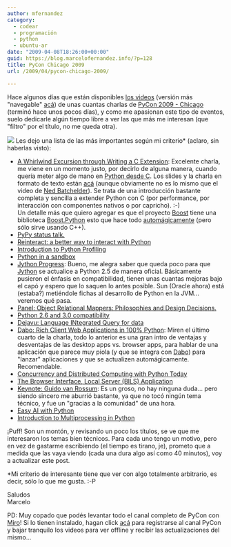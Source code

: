 ```yaml
---
author: mfernandez
category:
  - codear
  - programación
  - python
  - ubuntu-ar
date: "2009-04-08T18:26:00+00:00"
guid: https://blog.marcelofernandez.info/?p=128
title: PyCon Chicago 2009
url: /2009/04/pycon-chicago-2009/

---
```

Hace algunos días que están disponibles [los videos](http://pycon.blip.tv/) (versión más "navegable" [acá](http://pycon.blip.tv/posts?view=archive&nsfw=dc)) de unas cuantas charlas de [PyCon 2009 - Chicago](http://us.pycon.org/2009/about/) (terminó hace unos pocos días), y como me apasionan este tipo de eventos, suelo dedicarle algún tiempo libre a ver las que más me interesan (que "filtro" por el título, no me queda otra).

[![](http://1.bp.blogspot.com/_nDZ247g0qSM/SdztkYCttWI/AAAAAAAACP0/zvzoH0Gv4mg/s320/pycon2009.png)](http://us.pycon.org/2009/about/) Les dejo una lista de las más importantes según mi criterio\* (aclaro, sin haberlas visto):  

- [A Whirlwind Excursion through Writing a C Extension](http://blip.tv/file/1957417): Excelente charla, me viene en un momento justo, por decirlo de alguna manera, cuando quería meter algo de mano en [Python desde C](http://docs.python.org/extending/index.html). Los slides y la charla en formato de texto están [acá](http://nedbatchelder.com/text/whirlext.html) (aunque obviamente no es lo mismo que el video de [Ned Batchelder](http://nedbatchelder.com/site/)). Se trata de una introducción bastante completa y sencilla a extender Python con C (por performance, por interacción con componentes nativos o por capricho). :-)  
Un detalle más que quiero agregar es que el proyecto [Boost](http://www.boost.org/) tiene una biblioteca [Boost.Python](http://www.boost.org/doc/libs/1_38_0/libs/python/doc/index.html) esto que hace todo [automágicamente](http://www.boost.org/doc/libs/1_38_0/libs/python/doc/tutorial/doc/html/index.html) (pero sólo sirve usando C++).
- [PyPy status talk.](http://blip.tv/file/1957282)
- [Reinteract: a better way to interact with Python](http://blip.tv/file/1957215)
- [Introduction to Python Profiling](http://blip.tv/file/1957086)
- [Python in a sandbox](http://blip.tv/file/1956957)
- [Jython Progress](http://blip.tv/file/1952603): Bueno, me alegra saber que queda poco para que [Jython](http://www.jython.org/) se actualice a Python 2.5 de manera oficial. Básicamente pusieron el énfasis en compatibilidad, tienen unas cuantas mejoras bajo el capó y espero que lo saquen lo antes posible. Sun (Oracle ahora) está (estaba?) metiéndole fichas al desarrollo de Python en la JVM... veremos qué pasa.
- [Panel: Object Relational Mappers: Philosophies and Design Decisions.](http://blip.tv/file/1949388)
- [Python 2.6 and 3.0 compatibility](http://blip.tv/file/1949281)
- [Dejavu: Language INtegrated Query for data](http://blip.tv/file/1949237)
- [Dabo: Rich Client Web Applications in 100% Python](http://blip.tv/file/1947542): Miren el último cuarto de la charla, todo lo anterior es una gran intro de ventajas y desventajas de las desktop apps vs. browser apps, para hablar de una aplicación que parece muy piola (y que se integra con [Dabo](http://dabodev.com/)) para "lanzar" aplicaciones y que se actualizen automágicamente. Recomendable.
- [Concurrency and Distributed Computing with Python Today](http://blip.tv/file/1947511)
- [The Browser Interface, Local Server (BILS) Application](http://blip.tv/file/1947478)
- [Keynote: Guido van Rossum](http://blip.tv/file/1947431): Es un groso, no hay ninguna duda... pero siendo sincero me aburrió bastante, ya que no tocó ningún tema técnico, y fue un "gracias a la comunidad" de una hora.
- [Easy AI with Python](http://blip.tv/file/1947373)
- [Introduction to Multiprocessing in Python](http://blip.tv/file/1947354)

¡Puff! Son un montón, y revisando un poco los títulos, se ve que me interesaron los temas bien técnicos. Para cada uno tengo un motivo, pero en vez de gastarme escribiendo (el tiempo es tirano, je), prometo que a medida que las vaya viendo (cada una dura algo así como 40 minutos), voy a actualizar este post.

\*Mi criterio de interesante tiene que ver con algo totalmente arbitrario, es decir, sólo lo que me gusta. :-P

Saludos  
Marcelo

PD: Muy copado que podés levantar todo el canal completo de PyCon con [Miro](http://www.getmiro.com/)! Si lo tienen instalado, hagan click [acá](http://subscribe.getmiro.com/?url1=http://pycon.blip.tv/rss) para registrarse al canal PyCon y bajar tranquilo los videos para ver offline y recibir las actualizaciones del mismo...
